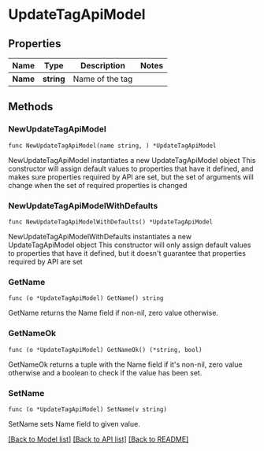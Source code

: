 # UpdateTagApiModel

## Properties

Name | Type | Description | Notes
------------ | ------------- | ------------- | -------------
**Name** | **string** | Name of the tag | 

## Methods

### NewUpdateTagApiModel

`func NewUpdateTagApiModel(name string, ) *UpdateTagApiModel`

NewUpdateTagApiModel instantiates a new UpdateTagApiModel object
This constructor will assign default values to properties that have it defined,
and makes sure properties required by API are set, but the set of arguments
will change when the set of required properties is changed

### NewUpdateTagApiModelWithDefaults

`func NewUpdateTagApiModelWithDefaults() *UpdateTagApiModel`

NewUpdateTagApiModelWithDefaults instantiates a new UpdateTagApiModel object
This constructor will only assign default values to properties that have it defined,
but it doesn't guarantee that properties required by API are set

### GetName

`func (o *UpdateTagApiModel) GetName() string`

GetName returns the Name field if non-nil, zero value otherwise.

### GetNameOk

`func (o *UpdateTagApiModel) GetNameOk() (*string, bool)`

GetNameOk returns a tuple with the Name field if it's non-nil, zero value otherwise
and a boolean to check if the value has been set.

### SetName

`func (o *UpdateTagApiModel) SetName(v string)`

SetName sets Name field to given value.



[[Back to Model list]](../README.md#documentation-for-models) [[Back to API list]](../README.md#documentation-for-api-endpoints) [[Back to README]](../README.md)


